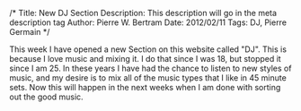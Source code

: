 /*
Title: New DJ Section
Description: This description will go in the meta description tag
Author: Pierre W. Bertram
Date: 2012/02/11
Tags: DJ, Pierre Germain
*/

This week I have opened a new Section on this website called "DJ". This is because I love music and mixing it. I do that since I was 18, but stopped it since I am 25. In these years I have had the chance to listen to new styles of music, and my desire is to mix all of the music types that I like in 45 minute sets. Now this will happen in the next weeks when I am done with sorting out the good music.


